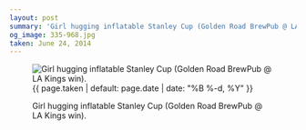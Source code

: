 ```yaml
---
layout: post
summary: 'Girl hugging inflatable Stanley Cup (Golden Road BrewPub @ LA Kings win).'
og_image: 335-968.jpg
taken: June 24, 2014
---
```


<figure class="post" data-src="{{ site.assets_url }}/{{ page.og_image }}">
<img alt="Girl hugging inflatable Stanley Cup (Golden Road BrewPub @ LA Kings win)." sizes="(min-width: 700px) 50vw, calc(100vw - 2rem)" src="{{ site.assets_url }}/335-484.jpg" srcset="{{ site.assets_url }}/335-968.jpg 968w, {{ site.assets_url }}/335-726.jpg 726w, {{ site.assets_url }}/335-484.jpg 484w, {{ site.assets_url }}/335-242.jpg 242w"/>
<figcaption>
<time>{{ page.taken | default: page.date | date: "%B %-d, %Y" }}</time>
<p>Girl hugging inflatable Stanley Cup (Golden Road BrewPub @ LA Kings win).</p>
</figcaption>
</figure>

